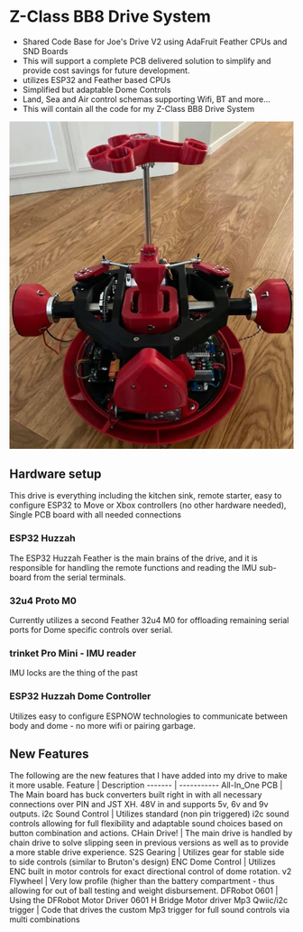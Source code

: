 # Z-Class BB8 Drive System
* Shared Code Base for Joe's Drive V2 using AdaFruit Feather CPUs and SND Boards
* This will support a complete PCB delivered solution to simplify and provide cost savings for future development.
* utilizes ESP32 and Feather based CPUs
* Simplified but adaptable Dome Controls
* Land, Sea and Air control schemas supporting Wifi, BT and more...
* This will contain all the code for my Z-Class BB8 Drive System

![JoesDrivev2](https://github.com/jlvandusen/JoesDriveV2/blob/main/Photos/AssembledDrive.jpg)

## Hardware setup
This drive is everything including the kitchen sink, remote starter, easy to configure ESP32 to Move or Xbox controllers (no other hardware needed), Single PCB board with all needed connections

### ESP32 Huzzah
The ESP32 Huzzah Feather is the main brains of the drive, and it is responsible for handling the remote functions and reading the IMU sub-board from the serial terminals.

### 32u4 Proto M0
Currently utilizes a second Feather 32u4 M0 for offloading remaining serial ports for Dome specific controls over serial.

### trinket Pro Mini - IMU reader
IMU locks are the thing of the past

### ESP32 Huzzah Dome Controller
Utilizes easy to configure ESPNOW technologies to communicate between body and dome - no more wifi or pairing garbage.

## New Features
The following are the new features that I have added into my drive to make it more usable.
Feature | Description
------- | -----------
All-In_One PCB | The Main board has buck converters built right in with all necessary connections over PIN and JST XH.  48V in and supports 5v, 6v and 9v outputs.
i2c Sound Control | Utilizes standard (non pin triggered) i2c sound controls allowing for full flexibility and adaptable sound choices based on button combination and actions.
CHain Drive! | The main drive is handled by chain drive to solve slipping seen in previous versions as well as to provide a more stable drive experience.
S2S Gearing | Utilizes gear for stable side to side controls (similar to Bruton's design)
ENC Dome Control | Utilizes ENC built in motor controls for exact directional control of dome rotation.
v2 Flywheel | Very low profile (higher than the battery compartment - thus allowing for out of ball testing and weight disbursement.
DFRobot 0601 | Using the DFRobot Motor Driver 0601 H Bridge Motor driver
Mp3 Qwiic/i2c trigger | Code that drives the custom Mp3 trigger for full sound controls via multi combinations
